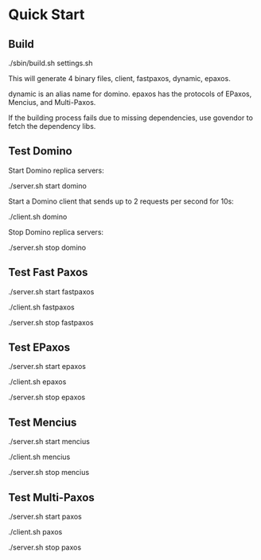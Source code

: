 # Quick Start

## Build

./sbin/build.sh settings.sh

This will generate 4 binary files, client, fastpaxos, dynamic, epaxos.

dynamic is an alias name for domino.
epaxos has the protocols of EPaxos, Mencius, and Multi-Paxos.

If the building process fails due to missing dependencies, use govendor to
fetch the dependency libs.

## Test Domino

Start Domino replica servers:

./server.sh start domino

Start a Domino client that sends up to 2 requests per second for 10s:

./client.sh domino

Stop Domino replica servers:

./server.sh stop domino

## Test Fast Paxos

./server.sh start fastpaxos

./client.sh fastpaxos

./server.sh stop fastpaxos

## Test EPaxos

./server.sh start epaxos

./client.sh epaxos

./server.sh stop epaxos

## Test Mencius

./server.sh start mencius

./client.sh mencius

./server.sh stop mencius

## Test Multi-Paxos

./server.sh start paxos

./client.sh paxos

./server.sh stop paxos


